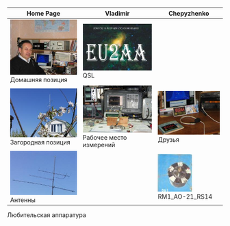 | Home Page | Vladimir | Chepyzhenko |
| ------------- | ------------- | ------------- |
| ![Home position](photo/21.jpg) Домашняя позиция | ![QSL](photo/22.jpg) QSL |  |
| ![Field position](photo/24.jpg) Загородная позиция | ![Working and Measuring Area](photo/25.jpg) Рабочее место измерений | ![Friends](photo/26.jpg) Друзья  |
| ![Antennas](photo/27.jpg) Антенны |  |![RM1_AO-21_RS14](photo/28.jpg) RM1_AO-21_RS14 |

Любительская аппаратура
